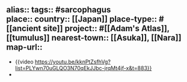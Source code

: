 alias::
tags:: #sarcophagus  
place::
country:: [[Japan]] 
place-type:: #[[ancient site]] 
project:: #[[Adam's Atlas]], [[tumulus]] 
nearest-town:: [[Asuka]], [[Nara]] 
map-url::
-
- {{video https://youtu.be/kknPtZsfhVg?list=PLYwn70uGLQO3N70qEkJJbc-jrqMt4jf-x&t=883}}
-